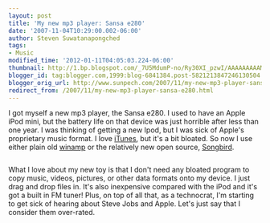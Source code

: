```yaml
---
layout: post
title: 'My new mp3 player: Sansa e280'
date: '2007-11-04T10:29:00.002-06:00'
author: Steven Suwatanapongched
tags:
- Music
modified_time: '2012-01-11T04:05:03.224-06:00'
thumbnail: http://1.bp.blogspot.com/_7U5MdumP-no/Ry30XI_pzwI/AAAAAAAAAMk/AbpH5ogrTNk/s600/sansa_e280.jpg
blogger_id: tag:blogger.com,1999:blog-6841384.post-5821213847246130504
blogger_orig_url: http://www.sunpech.com/2007/11/my-new-mp3-player-sansa-e280.html
redirect_from: /2007/11/my-new-mp3-player-sansa-e280.html
---
```


I got myself a new mp3 player, the <a type="amzn" asin="B000HZ9CCA">Sansa e280</a>.  I used to have an Apple iPod mini, but the battery life on that device was just horrible after less than one year.  I was thinking of getting a new Ipod, but I was sick of Apple's proprietary music format.  I love <a href="http://www.itunes.com/" target="_blank">iTunes</a>, but it's a bit bloated.  So now I use either plain old <a href="http://www.winamp.com/" target="_blank">winamp</a> or the relatively new open source, <a href="http://www.songbirdnest.com/" target="_blank">Songbird</a>.


<a href="http://songbirdnest.com/partners"><img alt=""  src="http://songbirdnest.com/files/images/button_mac.png" alt="Get Songbird" border="0" /></a><a href="http://songbirdnest.com/partners"><img alt=""  src="http://songbirdnest.com/files/images/button_headphones.png" alt="Get Songbird" border="0" /></a><a href="http://songbirdnest.com/partners"><img alt=""  src="http://songbirdnest.com/files/images/button_pickup.png" alt="Get Songbird" border="0" /></a>

What I love about my new toy is that I don't need any bloated program to copy music, videos, pictures, or other data formats onto my device.  I just drag and drop files in.  It's also inexpensive compared with the iPod and it's got a built in FM tuner!  Plus, on top of all that, as a technocrat, I'm starting to get sick of hearing about Steve Jobs and Apple.  Let's just say that I consider them over-rated.

<img alt=""  border="0" src="http://1.bp.blogspot.com/_7U5MdumP-no/Ry30XI_pzwI/AAAAAAAAAMk/AbpH5ogrTNk/s320/sansa_e280.jpg"  id="BLOGGER_PHOTO_ID_5129024229033496322" border="0" />